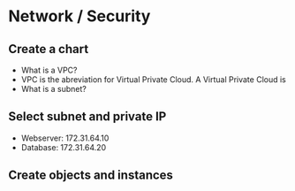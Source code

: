# Network / Security
## Create a chart
- What is a VPC?
 - VPC is the abreviation for Virtual Private Cloud. A Virtual Private Cloud is
- What is a subnet?
## Select subnet and private IP
- Webserver: 172.31.64.10
- Database: 172.31.64.20
## Create objects and instances
